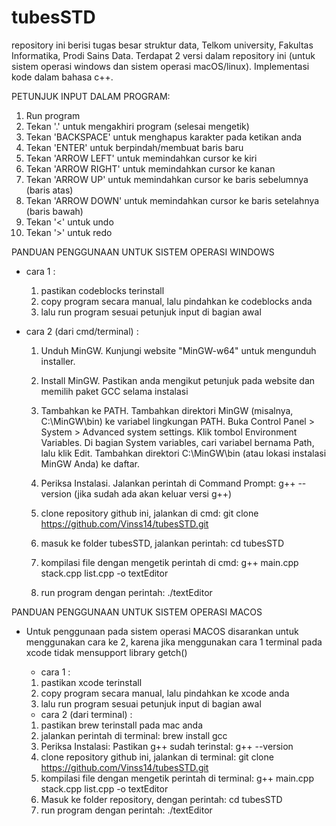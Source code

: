 # tubesSTD
repository ini berisi tugas besar struktur data, Telkom university, Fakultas Informatika, Prodi Sains Data. Terdapat 2 versi dalam repository ini (untuk sistem operasi windows dan sistem operasi macOS/linux). Implementasi kode dalam bahasa c++.

PETUNJUK INPUT DALAM PROGRAM:
1. Run program
2. Tekan '.' untuk mengakhiri program (selesai mengetik)
3. Tekan 'BACKSPACE' untuk menghapus karakter pada ketikan anda
4. Tekan 'ENTER' untuk berpindah/membuat baris baru
5. Tekan 'ARROW LEFT' untuk memindahkan cursor ke kiri
6. Tekan 'ARROW RIGHT' untuk memindahkan cursor ke kanan
7. Tekan 'ARROW UP' untuk memindahkan cursor ke baris sebelumnya (baris atas)
8. Tekan 'ARROW DOWN' untuk memindahkan cursor ke baris setelahnya (baris bawah)
9. Tekan '<' untuk undo
10. Tekan '>' untuk redo

PANDUAN PENGGUNAAN UNTUK SISTEM OPERASI WINDOWS
   - cara 1 :
     1. pastikan codeblocks terinstall
     2. copy program secara manual, lalu pindahkan ke codeblocks anda
     3. lalu run program sesuai petunjuk input di bagian awal
    
   - cara 2 (dari cmd/terminal) :
     1. Unduh MinGW.
        Kunjungi website "MinGW-w64" untuk mengunduh installer.
        
     2. Install MinGW.
        Pastikan anda mengikut petunjuk pada website dan memilih paket GCC selama instalasi
        
     3. Tambahkan ke PATH. Tambahkan direktori MinGW (misalnya, C:\MinGW\bin) ke variabel lingkungan PATH.
        Buka Control Panel > System > Advanced system settings.
        Klik tombol Environment Variables.
        Di bagian System variables, cari variabel bernama Path, lalu klik Edit.
        Tambahkan direktori C:\MinGW\bin (atau lokasi instalasi MinGW Anda) ke daftar.
        
     4. Periksa Instalasi. Jalankan perintah di Command Prompt:
        g++ --version (jika sudah ada akan keluar versi g++)
        
     5. clone repository github ini, jalankan di cmd:
        git clone https://github.com/Vinss14/tubesSTD.git
        
     6. masuk ke folder tubesSTD, jalankan perintah:
        cd tubesSTD

     7. kompilasi file dengan mengetik perintah di cmd:
        g++ main.cpp stack.cpp list.cpp -o textEditor

     8. run program dengan perintah:
        ./textEditor
        
PANDUAN PENGGUNAAN UNTUK SISTEM OPERASI MACOS

* Untuk penggunaan pada sistem operasi MACOS disarankan untuk menggunakan cara ke 2, karena jika menggunakan cara 1 terminal pada xcode tidak mensupport library getch()

    - cara 1 :
    1. pastikan xcode terinstall
    2. copy program secara manual, lalu pindahkan ke xcode anda
    3. lalu run program sesuai petunjuk input di bagian awal
    
    - cara 2 (dari terminal) :
    1. pastikan brew terinstall pada mac anda
    2. jalankan perintah di terminal:
       brew install gcc
    3. Periksa Instalasi: Pastikan g++ sudah terinstal:
       g++ --version
    4. clone repository github ini, jalankan di terminal:
       git clone https://github.com/Vinss14/tubesSTD.git
    5. kompilasi file dengan mengetik perintah di terminal:
       g++ main.cpp stack.cpp list.cpp -o textEditor
    6. Masuk ke folder repository, dengan perintah:
       cd tubesSTD
    7. run program dengan perintah:
       ./textEditor
        
     

  
   
   
    
   
